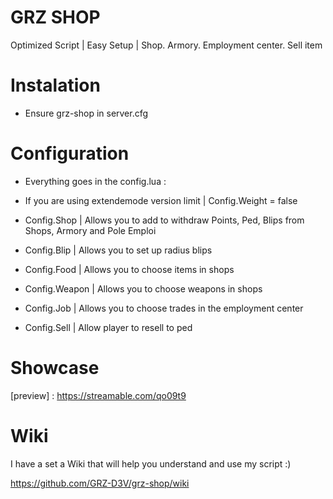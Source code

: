 # GRZ SHOP

Optimized Script | Easy Setup | Shop. Armory. Employment center. Sell item

# Instalation 

  - Ensure grz-shop in server.cfg
  
# Configuration

  - Everything goes in the config.lua :
  
  - If you are using extendemode version limit | Config.Weight = false
  - Config.Shop | Allows you to add to withdraw Points, Ped, Blips from Shops, Armory and Pole Emploi
  - Config.Blip | Allows you to set up radius blips
  - Config.Food | Allows you to choose items in shops
  - Config.Weapon | Allows you to choose weapons in shops
  - Config.Job | Allows you to choose trades in the employment center
  - Config.Sell | Allow player to resell to ped
 
# Showcase

[preview] : https://streamable.com/qo09t9


# Wiki
I have a set a Wiki that will help you understand and use my script :) 

https://github.com/GRZ-D3V/grz-shop/wiki
